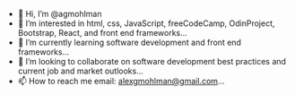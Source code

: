 - 👋 Hi, I’m @agmohlman
- 👀 I’m interested in html, css, JavaScript, freeCodeCamp, OdinProject, Bootstrap, React, and front end frameworks...
- 🌱 I’m currently learning software development and front end frameworks...
- 💞️ I’m looking to collaborate on software development best practices and current job and market outlooks...
- 📫 How to reach me email: alexgmohlman@gmail.com...

<!---
agmohlman/agmohlman is a ✨ special ✨ repository because its `README.md` (this file) appears on your GitHub profile.
You can click the Preview link to take a look at your changes.
--->
